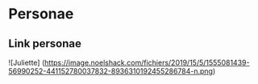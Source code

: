 #  Personae 


## Link personae

![Juliette]
(https://image.noelshack.com/fichiers/2019/15/5/1555081439-56990252-441152780037832-8936310192455286784-n.png)
